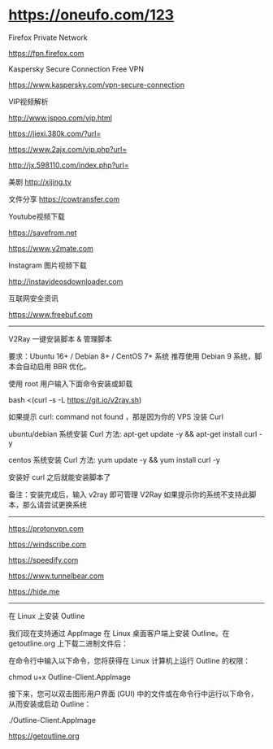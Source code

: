 ﻿# https://oneufo.com/123
 
 
 Firefox Private Network
 
 https://fpn.firefox.com
 
 
 Kaspersky Secure Connection Free VPN 
 
 https://www.kaspersky.com/vpn-secure-connection
 
 
 VIP视频解析

http://www.jspoo.com/vip.html

https://jiexi.380k.com/?url=

https://www.2ajx.com/vip.php?url=

http://jx.598110.com/index.php?url=

美剧
http://xijing.tv

文件分享
https://cowtransfer.com

Youtube视频下载

https://savefrom.net

https://www.y2mate.com

Instagram 图片视频下载

http://instavideosdownloader.com


互联网安全资讯

https://www.freebuf.com

______________________________________________________________________________________

V2Ray 一键安装脚本 & 管理脚本

要求：Ubuntu 16+ / Debian 8+ / CentOS 7+ 系统
推荐使用 Debian 9 系统，脚本会自动启用 BBR 优化。

使用 root 用户输入下面命令安装或卸载

bash <(curl -s -L https://git.io/v2ray.sh)

如果提示 curl: command not found ，那是因为你的 VPS 没装 Curl

ubuntu/debian 系统安装 Curl 方法: apt-get update -y && apt-get install curl -y

centos 系统安装 Curl 方法: yum update -y && yum install curl -y

安装好 curl 之后就能安装脚本了

备注：安装完成后，输入 v2ray 即可管理 V2Ray
如果提示你的系统不支持此脚本，那么请尝试更换系统

____________________________________________________________________________________________


https://protonvpn.com

https://windscribe.com

https://speedify.com

https://www.tunnelbear.com

https://hide.me
______________________________________________________________________________________________
在 Linux 上安装 Outline

我们现在支持通过 Applmage 在 Linux 桌面客户端上安装 Outline。在 getoutline.org 上下载二进制文件后：

在命令行中输入以下命令，您将获得在 Linux 计算机上运行 Outline 的权限：

chmod u+x Outline-Client.AppImage


接下来，您可以双击图形用户界面 (GUI) 中的文件或在命令行中运行以下命令，从而安装或启动 Outline：

./Outline-Client.AppImage

https://getoutline.org
